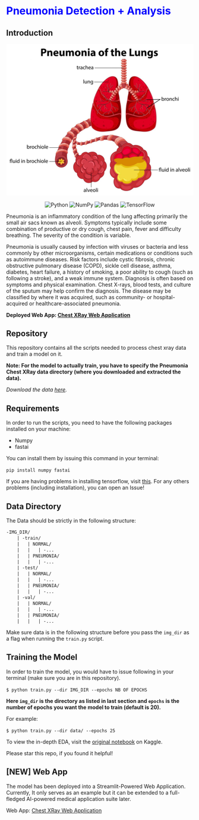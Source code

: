 <h1 style="color:blue">Pneumonia Detection + Analysis</h1>

## Introduction

![Pneumonia in Lungs](assets/chest_pnm.jpg)

<p align="center">
<img alt="Python" src="https://img.shields.io/badge/python%20-%2314354C.svg?&style=for-the-badge&logo=python&logoColor=white"/>

<img alt="NumPy" src="https://img.shields.io/badge/numpy%20-%23013243.svg?&style=for-the-badge&logo=numpy&logoColor=white" />

<img alt="Pandas" src="https://img.shields.io/badge/pandas%20-%23150458.svg?&style=for-the-badge&logo=pandas&logoColor=white" />

<img alt="TensorFlow" src="https://img.shields.io/badge/TensorFlow%20-%23FF6F00.svg?&style=for-the-badge&logo=TensorFlow&logoColor=white" />
</p>

Pneumonia is an inflammatory condition of the lung affecting primarily the small air sacs known as alveoli. Symptoms typically include some combination of productive or dry cough, chest pain, fever and difficulty breathing. The severity of the condition is variable.

Pneumonia is usually caused by infection with viruses or bacteria and less commonly by other microorganisms, certain medications or conditions such as autoimmune diseases. Risk factors include cystic fibrosis, chronic obstructive pulmonary disease (COPD), sickle cell disease, asthma, diabetes, heart failure, a history of smoking, a poor ability to cough (such as following a stroke), and a weak immune system. Diagnosis is often based on symptoms and physical examination. Chest X-rays, blood tests, and culture of the sputum may help confirm the diagnosis. The disease may be classified by where it was acquired, such as community- or hospital-acquired or healthcare-associated pneumonia.


**Deployed Web App: [Chest XRay Web Application](https://share.streamlit.io/heytanay/chest_xray_webapp/sharing/app.py)**

## Repository
This repository contains all the scripts needed to process chest xray data and train a model on it.

**Note: For the model to actually train, you have to specify the Pneumonia Chest XRay data directory (where you downloaded and extracted the data).**

*Download the data [here](https://www.kaggle.com/paultimothymooney/chest-xray-pneumonia/download).*

## Requirements

In order to run the scripts, you need to have the following packages installed on your machine:
- Numpy
- fastai

You can install them by issuing this command in your terminal:

```pip install numpy fastai```

If you are having problems in installing tensorflow, visit [this](https://www.youtube.com/watch?v=RgO8BBNGB8w).
For any others problems (including installation), you can open an Issue!

## Data Directory
The Data should be strictly in the following structure:

```
-IMG_DIR/
    | -train/
    |   | NORMAL/
    |   |   | -...
    |   | PNEUMONIA/
    |   |   | -...
    | -test/
    |   | NORMAL/
    |   |   | -...
    |   | PNEUMONIA/
    |   |   | -...
    | -val/
    |   | NORMAL/
    |   |   | -...
    |   | PNEUMONIA/
    |   |   | -...          
```

Make sure data is in the following structure before you pass the `img_dir` as a flag when running the `train.py` script.

## Training the Model
In order to train the model, you would have to issue following in your terminal (make sure you are in this repository).

`$ python train.py --dir IMG_DIR --epochs NB OF EPOCHS`

**Here `img_dir` is the directory as listed in last section and `epochs` is the number of epochs you want the model to train (default is 20).**

For example:

`$ python train.py --dir data/ --epochs 25`

To view the in-depth EDA, visit the [original notebook](https://www.kaggle.com/heyytanay/xray-image-eda-classification-keras) on Kaggle.

Please star this repo, if you found it helpful!

## [NEW] Web App
The model has been deployed into a Streamlit-Powered Web Application. Currently, It only serves as an example but it can be extended to a full-fledged AI-powered medical application suite later.

Web App: [Chest XRay Web Application](https://chest-xray-app-tanay.herokuapp.com/)
